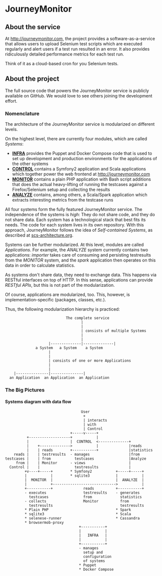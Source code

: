 # JourneyMonitor

## About the service

At http://journeymonitor.com, the project provides a software-as-a-service that allows users to upload Selenium
test scripts which are executed regularly and alert users if a test run resulted in an error. It also provides
ridiculously detailed performance metrics for each test run.

Think of it as a cloud-based cron for you Selenium tests.


## About the project

The full source code that powers the JourneyMonitor service is publicly available on GitHub. We would love to see
others joining the development effort.


### Nomenclature

The architecture of the JourneyMonitor service is modularized on different levels.

On the highest level, there are currently four modules, which are called *Systems*:

- **[INFRA](https://github.com/journeymonitor/infra)** provides the Puppet and Docker Compose code that is used to set
  up development and production environments for the applications of the other systems
- **[CONTROL](https://github.com/journeymonitor/control)** contains a Symfony2 application and Scala applications
  which together power the web frontend at http://journeymonitor.com
- **[MONITOR](https://github.com/journeymonitor/monitor)** contains a plain PHP application with Bash script additions
  that does the actual heavy-lifting of running the testcases against a Firefox/Selenium setup and collecting the
  results
- **[ANALYZE](https://github.com/journeymonitor/anaylze)** contains, among others, a Scala/Spark application which
  extracts interesting metrics from the testcase runs

All four systems form the fully featured JourneyMonitor service. The independence of the systems is *high*:
They do not share code, and they do not share data. Each system has a technological stack that best fits its
needs. The code for each system lives in its own repository. With this approach, JourneyMonitor follows the idea
of *Self-contained Systems*, as described at [scs-architecture.org](http://scs-architecture.org).

Systems can be further modularized. At this level, modules are called *Applications*. For example, the *ANALYZE*
system currently contains two applications: *importer* takes care of consuming and persisting testresults from the
*MONITOR* system, and the *spark* application then operates on this data in order to calculate statistics.

As systems don't share data, they need to exchange data. This happens via RESTful interfaces on top of HTTP. In
this sense, applications can provide *RESTful APIs*, but this is not part of the modularization.

Of course, applications are modularized, too. This, however, is implementation-specific (packages, classes, etc.).

Thus, the following modularization hierarchy is practiced:

                                The complete service
                                       |
                                       |
                                       | consists of multiple Systems
                                       |
                                       |
                        |--------------|--------------|
                  a System   a System    a System
                        |
                        |
                        | consists of one or more Applications
                        |
                        |
        |---------------|---------------|
      an Application  an Application  an Application


### The Big Pictures

#### Systems diagram with data flow

                                       User
                                        +
                                        | interacts
                                        | with
                                        | Control
                                  +-----v-----+
              +-------------------+           |
              |                   |  CONTROL  <--------------+
              |    +-------------->           |              |reads
              |    | reads        +-----------+              |statistics
        reads |    | testresults  - manages                  |from
    testcases |    | from           testcases                |Analyze
         from |    | Monitor      - views                    |
      Control |    |                testresults              |
             +v----+-----+        * Symfony2           +-----+-----+
             |           |        * sqlite3            |           |
             |  MONITOR  |                             |  ANALYZE  |
             |           +----------------------------->           |
             +-----------+              reads          +-----------+
             - executes                 testresults    - generates
               testcases                from             statistics
             - collects                 Monitor          from
               testresults                               testresults
             * Plain PHP                               * Spark
             * sqlite3                                 * Scala
             * selenese-runner                         * Cassandra
             * browsermob-proxy
                                      +-----------+
                                      |           |
                                      |   INFRA   |
                                      |           |
                                      +-----------+
                                      - manages
                                        setup and
                                        configuration
                                        of systems
                                      * Puppet
                                      * Docker Compose
